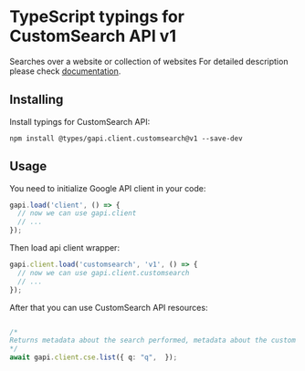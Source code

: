 # TypeScript typings for CustomSearch API v1

Searches over a website or collection of websites
For detailed description please check [documentation](https://developers.google.com/custom-search/v1/using_rest).

## Installing

Install typings for CustomSearch API:

```
npm install @types/gapi.client.customsearch@v1 --save-dev
```

## Usage

You need to initialize Google API client in your code:

```typescript
gapi.load('client', () => {
  // now we can use gapi.client
  // ...
});
```

Then load api client wrapper:

```typescript
gapi.client.load('customsearch', 'v1', () => {
  // now we can use gapi.client.customsearch
  // ...
});
```



After that you can use CustomSearch API resources:

```typescript

/*
Returns metadata about the search performed, metadata about the custom search engine used for the search, and the search results.
*/
await gapi.client.cse.list({ q: "q",  });
```
